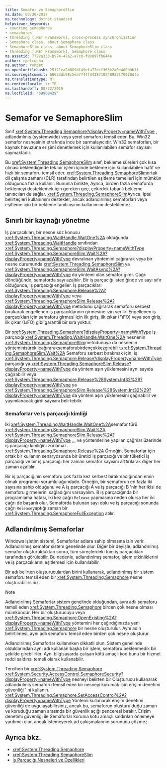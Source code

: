 ```yaml
---
title: Semafor ve SemaphoreSlim
ms.date: 03/30/2017
ms.technology: dotnet-standard
helpviewer_keywords:
- counting semaphores
- semaphores
- threading [.NET Framework], cross-process synchronization
- Semaphore class, about Semaphore class
- SemaphoreSlim class, about SemaphoreSlim class
- threading [.NET Framework], Semaphore class
ms.assetid: 7722a333-b974-47a2-a7c0-f09097fb644e
author: rpetrusha
ms.author: ronpet
ms.openlocfilehash: 25121ea2b089df49efa77dcf363e2a0e400b3bff
ms.sourcegitcommit: 68653db98c5ea7744fd438710248935f70020dfb
ms.translationtype: MT
ms.contentlocale: tr-TR
ms.lasthandoff: 08/22/2019
ms.locfileid: "69968429"
---
```

# <a name="semaphore-and-semaphoreslim"></a>Semafor ve SemaphoreSlim
Sınıf <xref:System.Threading.Semaphore?displayProperty=nameWithType> , adlandırılmış (systemwide) veya yerel semaforu temsil eder. Bu, Win32 semafor nesnesinin etrafında ince bir sarmalayıcıdır. Win32 semaforları, bir kaynak havuzuna erişimi denetlemek için kullanılabilen semafor sayısını saymaktadır.  
  
 Bu <xref:System.Threading.SemaphoreSlim> sınıf, bekleme süreleri çok kısa olması beklendiğinde tek bir işlem içinde bekleme için kullanılabilen hafif ve hızlı bir semaforu temsil eder. <xref:System.Threading.SemaphoreSlim>ortak dil çalışma zamanı (CLR) tarafından belirtilen eşitleme temelleri için mümkün olduğunca fazla kullanır. Bununla birlikte, Ayrıca, birden fazla semaforda beklemeyi desteklemek için gereken geç, çekirdek tabanlı bekleme tanıtıcıları de sağlar. <xref:System.Threading.SemaphoreSlim>Ayrıca, iptal belirteçleri kullanımını destekler, ancak adlandırılmış semaforları veya eşitleme için bir bekleme tanıtıcısının kullanımını desteklemez.  
  
## <a name="managing-a-limited-resource"></a>Sınırlı bir kaynağı yönetme  
 İş parçacıkları, bir nesne söz konusu <xref:System.Threading.WaitHandle.WaitOne%2A> olduğunda <xref:System.Threading.WaitHandle> sınıfından <xref:System.Threading.Semaphore?displayProperty=nameWithType> <xref:System.Threading.SemaphoreSlim.Wait%2A?displayProperty=nameWithType> devralınan yöntemini çağırarak veya bir nesne durumunda <xref:System.Threading.SemaphoreSlim> ya <xref:System.Threading.SemaphoreSlim.WaitAsync%2A?displayProperty=nameWithType> da yöntemi olan semafor girer. Çağrı döndüğünde, semaforda sayı azaltılır. Bir iş parçacığı istediğinde ve sayı sıfır olduğunda, iş parçacığı engeller. İş parçacıkları <xref:System.Threading.Semaphore.Release%2A?displayProperty=nameWithType> veya <xref:System.Threading.SemaphoreSlim.Release%2A?displayProperty=nameWithType> metodunu çağırarak semaforu serbest bırakarak engellenen iş parçacıklarının girmesine izin verilir. Engellenen iş parçacıkları için semaforu girmesi için ilk giriş, ilk çıkar (FıFO) veya son giriş, ilk çıkar (LıFO) gibi garantili bir sıra yoktur.  
  
 Bir <xref:System.Threading.Semaphore?displayProperty=nameWithType> iş parçacığı <xref:System.Threading.WaitHandle.WaitOne%2A> nesnenin <xref:System.Threading.SemaphoreSlim>metodunuya da nesnenin yönteminisürekliçağıraraksemaforubirdençokkezgirebilir.<xref:System.Threading.SemaphoreSlim.Wait%2A> Semaforu serbest bırakmak için, iş <xref:System.Threading.Semaphore.Release?displayProperty=nameWithType> parçacığı ya <xref:System.Threading.SemaphoreSlim.Release?displayProperty=nameWithType> da yöntem aşırı yüklemesini aynı sayıda çağırabilir veya <xref:System.Threading.Semaphore.Release%28System.Int32%29?displayProperty=nameWithType> ya <xref:System.Threading.SemaphoreSlim.Release%28System.Int32%29?displayProperty=nameWithType> da yöntem aşırı yüklemesini çağırabilir ve yayımlanacak girdi sayısını belirtebilir.  
  
### <a name="semaphores-and-thread-identity"></a>Semaforlar ve Iş parçacığı kimliği  
 İki <xref:System.Threading.WaitHandle.WaitOne%2A>semafor türü <xref:System.Threading.SemaphoreSlim.Wait%2A> <xref:System.Threading.SemaphoreSlim.Release%2A?displayProperty=nameWithType> ,,, ve yöntemlerine yapılan çağrılar üzerinde iş parçacığı kimliğini zorlamaz. <xref:System.Threading.Semaphore.Release%2A> Örneğin, Semaforlar için ortak bir kullanım senaryosunda bir üretici iş parçacığı ve bir tüketici iş parçacığı ve bir iş parçacığı her zaman semafor sayısını arttırılarak diğer her zaman azaltılır.  
  
 Bir iş parçacığının semaforu çok fazla kez serbest bırakmadığından emin olmak programcı sorumluluğundadır. Örneğin, bir semaforun en fazla iki sayısına sahip olduğunu ve A iş parçacığı A ve iş parçacığı B 'nin her ikisi de semaforu girmelerini sağladığını varsayalım. B iş parçacığında bir programlama hatası, iki kez çağrı `Release` yapmasına neden olursa her iki çağrı de başarılı olur. Semaforda bulunan sayı dolu ve iş parçacığı sonunda çağrı `Release`yaptığı zaman bir <xref:System.Threading.SemaphoreFullException> atılır.  
  
## <a name="named-semaphores"></a>Adlandırılmış Semaforlar  
 Windows işletim sistemi, Semaforlar adlara sahip olmasına izin verir. Adlandırılmış semafor sistem genelinde olur. Diğer bir deyişle, adlandırılmış semafor oluşturulduktan sonra, tüm süreçlerdeki tüm iş parçacıkları tarafından görülebilir. Bu nedenle, adlandırılmış semafor, işlem etkinliklerini ve iş parçacıklarını eşitlemesi için kullanılabilir.  
  
 Bir adı belirten oluşturuculardan birini kullanarak, adlandırılmış bir sistem semaforu temsil eden bir <xref:System.Threading.Semaphore> nesne oluşturabilirsiniz.  
  
> [!NOTE]
> Adlandırılmış Semaforlar sistem genelinde olduğundan, aynı adlı semaforu temsil eden <xref:System.Threading.Semaphore> birden çok nesne olması mümkündür. Her bir oluşturucuyu veya <xref:System.Threading.Semaphore.OpenExisting%2A?displayProperty=nameWithType> yöntemini her çağırdığınızda yeni <xref:System.Threading.Semaphore> bir nesne oluşturulur. Aynı adın belirtilmesi, aynı adlı semaforu temsil eden birden çok nesne oluşturur.  
  
 Adlandırılmış Semaforlar kullanırken dikkatli olun. Sistem genelinde olduklarından aynı adı kullanan başka bir işlem, semaforu beklenmedik bir şekilde girebilirler. Aynı bilgisayarda çalışan kötü amaçlı kod bunu bir hizmet reddi saldırısı temeli olarak kullanabilir.  
  
 Tercihen bir <xref:System.Threading.Semaphore> <xref:System.Security.AccessControl.SemaphoreSecurity?displayProperty=nameWithType> nesneyi belirten bir Oluşturucu kullanarak adlandırılmış semaforu temsil eden bir nesneyi korumak için erişim denetimi güvenliği ' ni kullanın. <xref:System.Threading.Semaphore.SetAccessControl%2A?displayProperty=nameWithType> Yöntemi kullanarak erişim denetimi güvenliği de uygulayabilirsiniz, ancak bu, semaforun oluşturulduğu zaman ve koruduğu zaman arasında bir güvenlik açığı penceresi bırakır. Erişim denetimi güvenliği ile Semaforlar koruma kötü amaçlı saldırıları önlemeye yardımcı olur, ancak istemeyerek ad çakışmalarının sorununu çözmez.  
  
## <a name="see-also"></a>Ayrıca bkz.

- <xref:System.Threading.Semaphore>
- <xref:System.Threading.SemaphoreSlim>
- [İş Parçacığı Nesneleri ve Özellikleri](../../../docs/standard/threading/threading-objects-and-features.md)
